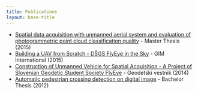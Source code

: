 ```yaml
---
title: Publications
layout: base-title
---
```



* [Spatial data acquisition with unmanned aerial system and evaluation of photogrammetric point cloud classification quality](https://repozitorij.uni-lj.si/IzpisGradiva.php?id=73409&lang=slv) - Master Thesis (2015)
* [Building a UAV from Scratch - DŠGS FlyEye in the Sky](https://www.gim-international.com/content/news/building-a-uav-from-scratch) - GIM International (2015)
* [Construction of Unmanned Vehicle for Spatial Acquisition - A Project of Slovenian Geodetic Student Society FlyEye](http://www.geodetski-vestnik.com/58/3/gv58-3_dougan.pdf) - Geodetski vestnik (2014)
* [Automatic pedestrian crossing detection on digital image](https://repozitorij.uni-lj.si/IzpisGradiva.php?lang=slv&id=32645) - Bachelor Thesis (2012)

